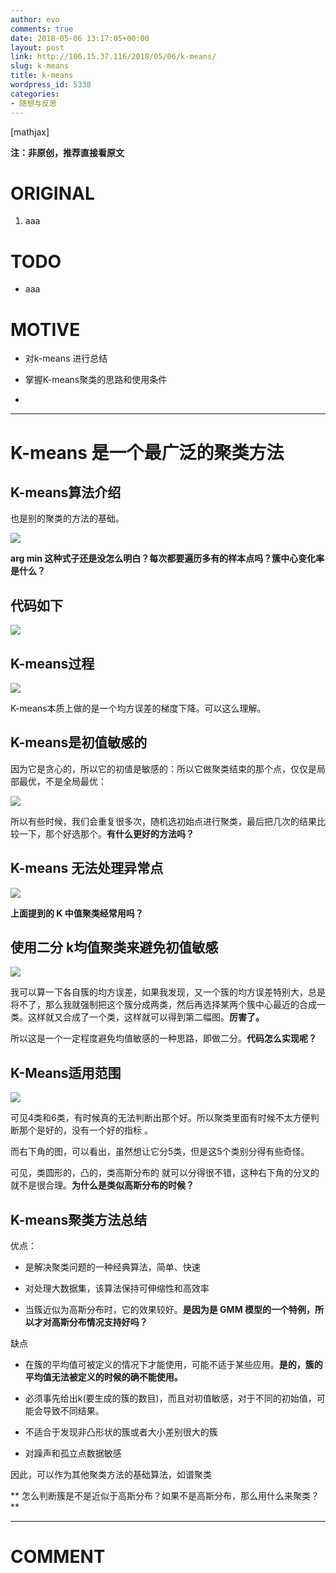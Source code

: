 ```yaml
---
author: evo
comments: true
date: 2018-05-06 13:17:05+00:00
layout: post
link: http://106.15.37.116/2018/05/06/k-means/
slug: k-means
title: k-means
wordpress_id: 5338
categories:
- 随想与反思
---
```


<!-- more -->

[mathjax]

**注：非原创，推荐直接看原文**


# ORIGINAL





 	
  1. aaa




# TODO





 	
  * aaa




# MOTIVE





 	
  * 对k-means 进行总结

 	
  * 掌握K-means聚类的思路和使用条件

 	
  * 




* * *





# K-means 是一个最广泛的聚类方法




## K-means算法介绍


也是别的聚类的方法的基础。


![](http://106.15.37.116/wp-content/uploads/2018/03/img_5abd154dbd83a.png)


**arg min 这种式子还是没怎么明白？每次都要遍历多有的样本点吗？簇中心变化率是什么？**


## 代码如下




![](http://106.15.37.116/wp-content/uploads/2018/03/img_5abd155612f90.png)





## K-means过程


![](http://106.15.37.116/wp-content/uploads/2018/03/img_5abd1562dfa5c.png)

K-means本质上做的是一个均方误差的梯度下降。可以这么理解。


## K-means是初值敏感的


因为它是贪心的，所以它的初值是敏感的：所以它做聚类结束的那个点，仅仅是局部最优，不是全局最优：


![](http://106.15.37.116/wp-content/uploads/2018/03/img_5abd1577d75a8.png)


所以有些时候，我们会重复很多次，随机选初始点进行聚类，最后把几次的结果比较一下，那个好选那个。**有什么更好的方法吗？**


## K-means 无法处理异常点




![](http://106.15.37.116/wp-content/uploads/2018/03/img_5abd15859c0e6.png)


**上面提到的 K 中值聚类经常用吗？**


## 使用二分 k均值聚类来避免初值敏感




![](http://106.15.37.116/wp-content/uploads/2018/03/img_5abd158fd9917.png)


我可以算一下各自簇的均方误差，如果我发现，又一个簇的均方误差特别大，总是将不了，那么我就强制把这个簇分成两类，然后再选择某两个簇中心最近的合成一类。这样就又合成了一个类，这样就可以得到第二幅图。**厉害了。**

所以这是一个一定程度避免均值敏感的一种思路，即做二分。**代码怎么实现呢？**


## K-Means适用范围




![](http://106.15.37.116/wp-content/uploads/2018/03/img_5abd15abc4c0a.png)


可见4类和6类，有时候真的无法判断出那个好。所以聚类里面有时候不太方便判断那个是好的，没有一个好的指标 。

而右下角的图，可以看出，虽然想让它分5类，但是这5个类别分得有些奇怪。

可见，类圆形的，凸的，类高斯分布的 就可以分得很不错，这种右下角的分叉的就不是很合理。**为什么是类似高斯分布的时候？**


## K-means聚类方法总结


优点：



 	
  * 是解决聚类问题的一种经典算法，简单、快速

 	
  * 对处理大数据集，该算法保持可伸缩性和高效率

 	
  * 当簇近似为高斯分布时，它的效果较好。**是因为是 GMM 模型的一个特例，所以才对高斯分布情况支持好吗？**


缺点

 	
  * 在簇的平均值可被定义的情况下才能使用，可能不适于某些应用。**是的，簇的平均值无法被定义的时候的确不能使用。**

 	
  * 必须事先给出k(要生成的簇的数目)，而且对初值敏感，对于不同的初始值，可能会导致不同结果。

 	
  * 不适合于发现非凸形状的簇或者大小差别很大的簇

 	
  * 对躁声和孤立点数据敏感


因此，可以作为其他聚类方法的基础算法，如谱聚类

** 怎么判断簇是不是近似于高斯分布？如果不是高斯分布，那么用什么来聚类？**























* * *





# COMMENT




